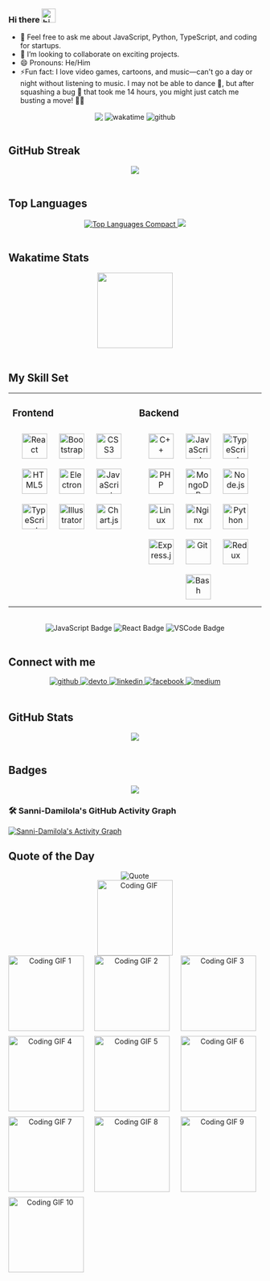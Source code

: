 ### Hi there <img src="https://user-images.githubusercontent.com/1303154/88677602-1635ba80-d120-11ea-84d8-d263ba5fc3c0.gif" width="28px" alt="hi">

- 💬 Feel free to ask me about JavaScript, Python, TypeScript, and coding for startups.
- 👯 I’m looking to collaborate on exciting projects.
- 😄 Pronouns: He/Him
- ⚡Fun fact: I love video games, cartoons, and music—can't go a day or night without listening to music. I may not be able to dance 🕺, but after squashing a bug 🐞 that took me 14         hours, you might just catch me busting a move! 💃🎶

<!-- 🚀 I'm currently working on [Tube Synopsis](https://github.com/tubesynopsis/) -->
<div align="center">
    <img src="https://komarev.com/ghpvc/?username=Sanni-Damilolas&&style=plastic" align="center" />
    <img alt="wakatime" src="https://wakatime.com/badge/user/79c45553-0ad1-41d2-9b21-4d5284c6ae95.svg" align="center" />
    <img alt="github" src="https://img.shields.io/github/followers/Sanni-Damilola?logo=github&style=plastic" align="center"/>
</div>

<br />


## GitHub Streak
<div align="center">
    <a href="https://github.com/Sanni-Damilola">
        <img src="https://github-readme-stats.vercel.app/api?username=Sanni-Damilola&show_icons=true&count_private=true&include_all_commits=true&theme=radical" />
    </a>
</div>

<br />

## Top Languages
<div align="center">
    <a href="https://github.com/Sanni-Damilola">
        <img src="https://github-readme-stats.vercel.app/api/top-langs/?username=Sanni-Damilola&layout=compact&theme=radical" alt="Top Languages Compact" />
    </a>
    <a href="https://github.com/Sanni-Damilola">
        <img src="https://github-profile-summary-cards.vercel.app/api/cards/most-commit-language?username=sanni-damilola&theme=github_dark" />
    </a>    
</div>

<br />

## Wakatime Stats
<div align="center">
    <img height="150" src="https://github-readme-stats.vercel.app/api/wakatime?username=@sanni&layout=compact&theme=radical&langs_count=6&v=2" align="center" />
</div>

<br />

## My Skill Set
<table><tr><td valign="top" width="33%">

### Frontend
<div align="center">  
<a href="https://reactjs.org/" target="_blank"><img style="margin: 10px" src="https://profilinator.rishav.dev/skills-assets/react-original-wordmark.svg" alt="React" height="50" /></a>  
<a href="https://getbootstrap.com/docs/3.4/javascript/" target="_blank"><img style="margin: 10px" src="https://profilinator.rishav.dev/skills-assets/bootstrap-plain.svg" alt="Bootstrap" height="50" /></a>  
<a href="https://www.w3schools.com/css/" target="_blank"><img style="margin: 10px" src="https://profilinator.rishav.dev/skills-assets/css3-original-wordmark.svg" alt="CSS3" height="50" /></a>  
<a href="https://en.wikipedia.org/wiki/HTML5" target="_blank"><img style="margin: 10px" src="https://profilinator.rishav.dev/skills-assets/html5-original-wordmark.svg" alt="HTML5" height="50" /></a>  
<a href="https://www.electronjs.org/" target="_blank"><img style="margin: 10px" src="https://profilinator.rishav.dev/skills-assets/electron-original.svg" alt="Electron" height="50" /></a>  
<a href="https://www.javascript.com/" target="_blank"><img style="margin: 10px" src="https://profilinator.rishav.dev/skills-assets/javascript-original.svg" alt="JavaScript" height="50" /></a>  
<a href="https://www.typescriptlang.org/" target="_blank"><img style="margin: 10px" src="https://profilinator.rishav.dev/skills-assets/typescript-original.svg" alt="TypeScript" height="50" /></a>  
<a href="https://www.adobe.com/in/products/illustrator.html" target="_blank"><img style="margin: 10px" src="https://profilinator.rishav.dev/skills-assets/adobe_illustrator-icon.svg" alt="Illustrator" height="50" /></a>  
<a href="https://www.chartjs.org/" target="_blank"><img style="margin: 10px" src="https://profilinator.rishav.dev/skills-assets/logo-title.svg" alt="Chart.js" height="50" /></a>  
</div>

</td><td valign="top" width="33%">

### Backend
<div align="center">  
<a href="https://www.cplusplus.com/" target="_blank"><img style="margin: 10px" src="https://profilinator.rishav.dev/skills-assets/cplusplus-original.svg" alt="C++" height="50" /></a>  
<a href="https://www.javascript.com/" target="_blank"><img style="margin: 10px" src="https://profilinator.rishav.dev/skills-assets/javascript-original.svg" alt="JavaScript" height="50" /></a>  
<a href="https://www.typescriptlang.org/" target="_blank"><img style="margin: 10px" src="https://profilinator.rishav.dev/skills-assets/typescript-original.svg" alt="TypeScript" height="50" /></a>  
<a href="https://www.php.net/" target="_blank"><img style="margin: 10px" src="https://profilinator.rishav.dev/skills-assets/php-original.svg" alt="PHP" height="50" /></a>  
<a href="https://www.mongodb.com/" target="_blank"><img style="margin: 10px" src="https://profilinator.rishav.dev/skills-assets/mongodb-original-wordmark.svg" alt="MongoDB" height="50" /></a>  
<a href="https://nodejs.org/" target="_blank"><img style="margin: 10px" src="https://profilinator.rishav.dev/skills-assets/nodejs-original-wordmark.svg" alt="Node.js" height="50" /></a>  
<a href="https://www.linux.org/" target="_blank"><img style="margin: 10px" src="https://profilinator.rishav.dev/skills-assets/linux-original.svg" alt="Linux" height="50" /></a>  
<a href="https://www.nginx.com/" target="_blank"><img style="margin: 10px" src="https://profilinator.rishav.dev/skills-assets/nginx-original.svg" alt="Nginx" height="50" /></a>  
<a href="https://www.python.org/" target="_blank"><img style="margin: 10px" src="https://profilinator.rishav.dev/skills-assets/python-original.svg" alt="Python" height="50" /></a>  
<a href="https://expressjs.com/" target="_blank"><img style="margin: 10px" src="https://profilinator.rishav.dev/skills-assets/express-original-wordmark.svg" alt="Express.js" height="50" /></a>  
<a href="https://github.com/" target="_blank"><img style="margin: 10px" src="https://profilinator.rishav.dev/skills-assets/git-scm-icon.svg" alt="Git" height="50" /></a>  
<a href="https://redux.js.org/" target="_blank"><img style="margin: 10px" src="https://profilinator.rishav.dev/skills-assets/redux-original.svg" alt="Redux" height="50" /></a>  
<a href="https://www.gnu.org/software/bash/" target="_blank"><img style="margin: 10px" src="https://profilinator.rishav.dev/skills-assets/gnu_bash-icon.svg" alt="Bash" height="50" /></a>  
</div>

</td></tr></table>

<br/>


<div align="center">
    <img src="https://img.shields.io/badge/Code-JavaScript-yellow?style=for-the-badge" alt="JavaScript Badge" />
    <img src="https://img.shields.io/badge/Framework-React-blue?style=for-the-badge" alt="React Badge" />
    <img src="https://img.shields.io/badge/Tools-VSCode-green?style=for-the-badge" alt="VSCode Badge" />
</div>

<br/>

## Connect with me
<div align="center">
<a href="https://github.com/Sanni-Damilola" target="_blank">
<img src=https://img.shields.io/badge/github-%2324292e.svg?&style=for-the-badge&logo=github&logoColor=white alt=github style="margin-bottom: 5px;" />
</a>
<a href="https://dev.to/sannidamilola" target="_blank">
<img src=https://img.shields.io/badge/dev.to-%2308090A.svg?&style=for-the-badge&logo=dev.to&logoColor=white alt=devto style="margin-bottom: 5px;" />
</a>
<a href="https://www.linkedin.com/in/sanni-damilola-926295253/" target="_blank">
<img src=https://img.shields.io/badge/linkedin-%231E77B5.svg?&style=for-the-badge&logo=linkedin&logoColor=white alt=linkedin style="margin-bottom: 5px;" />
</a>
<a href="https://web.facebook.com/profile.php?id=100041422254102" target="_blank">
<img src=https://img.shields.io/badge/facebook-%232E87FB.svg?&style=for-the-badge&logo=facebook&logoColor=white alt=facebook style="margin-bottom: 5px;" />
</a>
<a href="https://medium.com/@sannifortune11" target="_blank">
<img src=https://img.shields.io/badge/medium-%23292929.svg?&style=for-the-badge&logo=medium&logoColor=white alt=medium style="margin-bottom: 5px;" />
</a>
</div>

<br/>

## GitHub Stats
<div align="center">
    <img src="https://github-readme-stats.vercel.app/api?username=Sanni-Damilola&show_icons=true&theme=radical" align="center" />
</div>  

<br />

## Badges
<div align="center">
    <img src="https://github-profile-trophy.vercel.app/?username=Sanni-Damilola&theme=onedark" align="center" />
</div>


### 🛠️ Sanni-Damilola's GitHub Activity Graph

[![Sanni-Damilola's Activity Graph](https://github-readme-activity-graph.vercel.app/graph?username=Sanni-Damilola&bg_color=1a1b27&color=708090&line=139ae1&point=ffffff&area=true&hide_border=true&layout=compact)](https://github.com/Sanni-Damilola/github-readme-activity-graph)


## Quote of the Day
<div align="center">
    <img src="https://quotes-github-readme.vercel.app/api?type=horizontal&theme=radical" alt="Quote" />
</div>



































































































































































































































































































































































































































































































































































































































































































































































































































































































































<!-- GIF section start -->
<div align="center">
    <img src="https://media.giphy.com/media/L1R1tvI9svkIWwpVYr/giphy.gif" alt="Coding GIF" width="150" height="150" />
</div>
<!-- GIF section end -->



































































































































































































































































































































































































































































































































































































































































































































































































































































































































<!-- GIF grid -->
<div align="center" style="display: grid; grid-template-columns: repeat(auto-fit, minmax(150px, 1fr)); gap: 10px;">
    <img src="https://media.giphy.com/media/L1R1tvI9svkIWwpVYr/giphy.gif" alt="Coding GIF 1" width="150" height="150" />
    <img src="https://media.giphy.com/media/26tn33aiTi1jkl6H6/giphy.gif" alt="Coding GIF 2" width="150" height="150" />
    <img src="https://media.giphy.com/media/3o7abldj0b3rxrZUxW/giphy.gif" alt="Coding GIF 3" width="150" height="150" />
    <img src="https://media.giphy.com/media/qgQUggAC3Pfv687qPC/giphy.gif" alt="Coding GIF 4" width="150" height="150" />
    <img src="https://media.giphy.com/media/f3iwJFOVOwuy7K6FFw/giphy.gif" alt="Coding GIF 5" width="150" height="150" />
    <img src="https://media.giphy.com/media/RbDKaczqWovIugyJmW/giphy.gif" alt="Coding GIF 6" width="150" height="150" />
    <img src="https://media.giphy.com/media/13HgwGsXF0aiGY/giphy.gif" alt="Coding GIF 7" width="150" height="150" />
    <img src="https://media.giphy.com/media/ZVik7pBtu9dNS/giphy.gif" alt="Coding GIF 8" width="150" height="150" />
    <img src="https://media.giphy.com/media/xT9IgzoKnwFNmISR8I/giphy.gif" alt="Coding GIF 9" width="150" height="150" />
    <img src="https://media.giphy.com/media/JtBZmwe8C1b7KuabMk/giphy.gif" alt="Coding GIF 10" width="150" height="150" />
</div>









